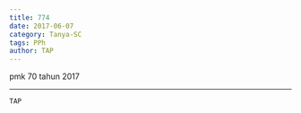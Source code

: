 ```yaml
---
title: 774
date: 2017-06-07
category: Tanya-SC
tags: PPh
author: TAP
---
```


pmk 70 tahun 2017

---



`TAP`
